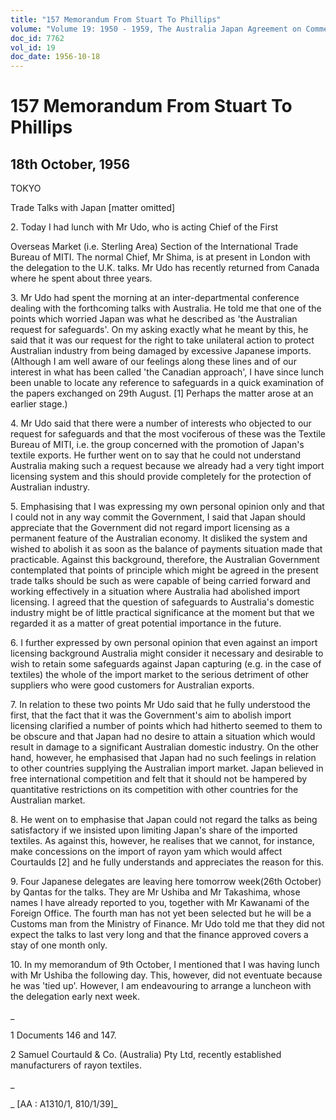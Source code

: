 ```yaml
---
title: "157 Memorandum From Stuart To Phillips"
volume: "Volume 19: 1950 - 1959, The Australia Japan Agreement on Commerce"
doc_id: 7762
vol_id: 19
doc_date: 1956-10-18
---
```


# 157 Memorandum From Stuart To Phillips

## 18th October, 1956

TOKYO

Trade Talks with Japan [matter omitted]

2\. Today I had lunch with Mr Udo, who is acting Chief of the First 

Overseas Market (i.e. Sterling Area) Section of the International Trade Bureau of MITI. The normal Chief, Mr Shima, is at present in London with the delegation to the U.K. talks. Mr Udo has recently returned from Canada where he spent about three years.

3\. Mr Udo had spent the morning at an inter-departmental conference dealing with the forthcoming talks with Australia. He told me that one of the points which worried Japan was what he described as 'the Australian request for safeguards'. On my asking exactly what he meant by this, he said that it was our request for the right to take unilateral action to protect Australian industry from being damaged by excessive Japanese imports. (Although I am well aware of our feelings along these lines and of our interest in what has been called 'the Canadian approach', I have since lunch been unable to locate any reference to safeguards in a quick examination of the papers exchanged on 29th August. [1] Perhaps the matter arose at an earlier stage.)

4\. Mr Udo said that there were a number of interests who objected to our request for safeguards and that the most vociferous of these was the Textile Bureau of MITI, i.e. the group concerned with the promotion of Japan's textile exports. He further went on to say that he could not understand Australia making such a request because we already had a very tight import licensing system and this should provide completely for the protection of Australian industry.

5\. Emphasising that I was expressing my own personal opinion only and that I could not in any way commit the Government, I said that Japan should appreciate that the Government did not regard import licensing as a permanent feature of the Australian economy. It disliked the system and wished to abolish it as soon as the balance of payments situation made that practicable. Against this background, therefore, the Australian Government contemplated that points of principle which might be agreed in the present trade talks should be such as were capable of being carried forward and working effectively in a situation where Australia had abolished import licensing. I agreed that the question of safeguards to Australia's domestic industry might be of little practical significance at the moment but that we regarded it as a matter of great potential importance in the future.

6\. I further expressed by own personal opinion that even against an import licensing background Australia might consider it necessary and desirable to wish to retain some safeguards against Japan capturing (e.g. in the case of textiles) the whole of the import market to the serious detriment of other suppliers who were good customers for Australian exports.

7\. In relation to these two points Mr Udo said that he fully understood the first, that the fact that it was the Government's aim to abolish import licensing clarified a number of points which had hitherto seemed to them to be obscure and that Japan had no desire to attain a situation which would result in damage to a significant Australian domestic industry. On the other hand, however, he emphasised that Japan had no such feelings in relation to other countries supplying the Australian import market. Japan believed in free international competition and felt that it should not be hampered by quantitative restrictions on its competition with other countries for the Australian market.

8\. He went on to emphasise that Japan could not regard the talks as being satisfactory if we insisted upon limiting Japan's share of the imported textiles. As against this, however, he realises that we cannot, for instance, make concessions on the import of rayon yam which would affect Courtaulds [2] and he fully understands and appreciates the reason for this.

9\. Four Japanese delegates are leaving here tomorrow week(26th October) by Qantas for the talks. They are Mr Ushiba and Mr Takashima, whose names I have already reported to you, together with Mr Kawanami of the Foreign Office. The fourth man has not yet been selected but he will be a Customs man from the Ministry of Finance. Mr Udo told me that they did not expect the talks to last very long and that the finance approved covers a stay of one month only.

10\. In my memorandum of 9th October, I mentioned that I was having lunch with Mr Ushiba the following day. This, however, did not eventuate because he was 'tied up'. However, I am endeavouring to arrange a luncheon with the delegation early next week.

_

1 Documents 146 and 147.

2 Samuel Courtauld &amp; Co. (Australia) Pty Ltd, recently established manufacturers of rayon textiles.

_

_ [AA : A1310/1, 810/1/39]_
